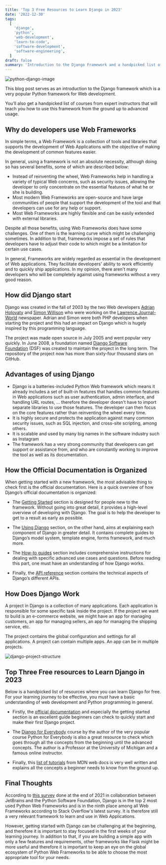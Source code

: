 ```yaml
---
title: 'Top 3 Free Resources to Learn Django in 2023'
date: '2022-12-30'
tags:
  [
    'django',
    'python',
    'web-development',
    'learn-to-code',
    'software-development',
    'software-engineering',
  ]
draft: false
summary: 'Introduction to the Django Framework and a handpicked list of free resources to learn this framework'
---
```


![python-django-image](/static/images/python-django-image.png)

This blog post serves as an introduction to the Django framework which is a very popular Python framework for Web development.

You’ll also get a handpicked list of courses from expert instructors that will teach you how to use this framework from the ground up to advanced usage.

## Why do developers use Web Frameworks

In simple terms, a Web Framework is a collection of tools and libraries that supports the development of Web Applications with the objective of making the development of common features easier.

In general, using a framework is not an absolute necessity, although doing so has several benefits, some of which are described below:

- Instead of reinventing the wheel, Web Frameworks help in handling a variety of typical Web concerns, such as security issues, allowing the developer to only concentrate on the essential features of what he or she is building.
- Most modern Web Frameworks are open-source and have large communities of people that support the development of the tool and that developers can use for any help or support.
- Most Web Frameworks are highly flexible and can be easily extended with external libraries.

Despite all those benefits, using Web Frameworks does have some challenges.
One of them is the learning curve which might be challenging sometimes. In addition to that, frameworks impose a set of rules that developers have to adjust their code to which might be a limitation for certain use cases.

In general, Frameworks are widely regarded as essential in the development of Web applications. They facilitate developers' ability to work efficiently and to quickly ship applications. In my opinion, there aren't many developers who will be completely against using frameworks without a very good reason.

## How did Django start

Django was created in the fall of 2003 by the two Web developers [Adrian Holovaty](https://en.wikipedia.org/wiki/Adrian_Holovaty) and [Simon Willison](https://en.wikipedia.org/wiki/Simon_Willison) who were working on the [Lawrence Journal-World](https://en.wikipedia.org/wiki/Lawrence_Journal-World) newspaper. Adrian and Simon were both PHP developers when starting the project and this had an impact on Django which is hugely inspired by this programming language.

The project was made open source in July 2005 and went popular very quickly. In June 2008, a foundation named [Django Software Foundation](https://www.djangoproject.com/foundation/) (DSF) was created to maintain the project in the long term. The repository of the project now has more than sixty-four thousand stars on GitHub.

## Advantages of using Django

- Django is a batteries-included Python Web framework which means it already includes a set of built-in features that handles common features in Web applications such as user authentication, admin interface, and handling URL routes, … therefore the developer doesn't have to import separate libraries to use those features. The developer can then focus on the core features rather than reinventing the wheel every time.
- It is highly secure and protects the application against many common security issues, such as SQL injection, and cross-site scripting, among others.
- It is scalable and used by many big names in the software industry such as Instagram
- The framework has a very strong community that developers can get support or assistance from, and who are constantly working to improve the tool as well as its documentation.

## How the Official Documentation is Organized

When getting started with a new framework, the most advisable thing to check first is the official documentation. Here is a quick overview of how Django’s official documentation is organized:

- The [Getting Started](https://docs.djangoproject.com/en/4.1/intro/) section is designed for people new to the framework. Without going into great detail, it provides a high-level overview of developing with Django. The goal is to help the developer to get to a result as early as possible.

- The [Using Django](https://docs.djangoproject.com/en/4.1/topics/) section, on the other hand, aims at explaining each component of Django in greater detail. It contains complete guides to Django’s model system, template engine, forms framework, and much more.

- The [How-to guides](https://docs.djangoproject.com/en/4.1/howto/) section includes comprehensive instructions for dealing with specific advanced use cases and questions. Before reading this part, one must have an understanding of how Django works.

- Finally, the [API reference](https://docs.djangoproject.com/en/4.1/ref/) section contains the technical aspects of Django’s different APIs.

## How Does Django Work

A project in Django is a collection of many applications. Each application is responsible for some specific task inside the project. If the project we want to build is an e-commerce website, we might have an app for managing customers, an app for managing sellers, an app for managing the shipping service, etc.

The project contains the global configuration and settings for all applications. A project can contain multiple apps. An app can be in multiple projects.

![django-project-structure](/static/images/django-project-structure.png)

## Top Three Free resources to Learn Django in 2023

Below is a handpicked list of resources where you can learn Django for free. For your learning journey to be effective, you must have a basic understanding of web development and Python programming in general.

- Firstly, the [official documentation](https://docs.djangoproject.com/en/4.1/contents/) and especially the getting started section is an excellent guide beginners can check to quickly start and make their first Django project.

- The [Django for Everybody](https://www.dj4e.com/) course by the author of the very popular course Python for Everybody is also a great resource to check which goes through all the concepts from the beginning until the advanced concepts. The author is a Professor at the University of Michigan and a famous online instructor.

- Finally, this [list of tutorials](https://developer.mozilla.org/en-US/docs/Learn/Server-side/Django) from MDN web docs is very well written and explains all the concepts a beginner needs to know from the ground up.

## Final Thoughts

According to [this survey](https://lp.jetbrains.com/python-developers-survey-2021/) done at the end of 2021 in collaboration between JetBrains and the Python Software Foundation, Django is in the top 2 most used Python Web Frameworks and is in the ninth place among all Web Frameworks according to Stack Overflow's latest survey. It is therefore still a very relevant framework to learn and use in Web Applications.

However, getting started with Django can be challenging at the beginning, and therefore it is important to stay focused in the first weeks of your learning journey. In addition to that, if you are building a simple app with only a few features and requirements, other frameworks like Flask might be more useful and therefore it is important to keep an eye on the global ecosystem of Python Web Frameworks to be able to choose the most appropriate tool for your needs.
